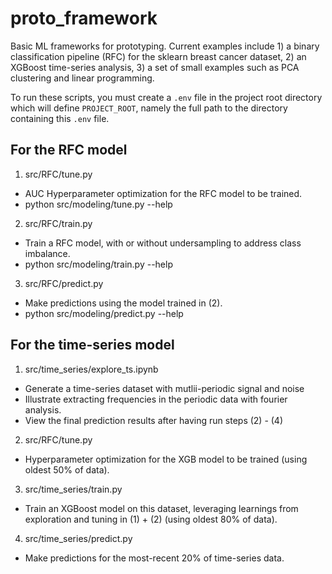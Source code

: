 # proto_framework
Basic ML frameworks for prototyping.  Current examples include 1) a binary classification pipeline
(RFC) for the sklearn breast cancer dataset, 2) an XGBoost time-series analysis, 3) a set of small
examples such as PCA clustering and linear programming.

To run these scripts, you must create a `.env` file in the project root directory which will define
`PROJECT_ROOT`, namely the full path to the directory containing this `.env` file.

## For the RFC model

1) src/RFC/tune.py
- AUC Hyperparameter optimization for the RFC model to be trained.
- python src/modeling/tune.py --help


2) src/RFC/train.py
- Train a RFC model, with or without undersampling to address class imbalance.
- python src/modeling/train.py --help


3) src/RFC/predict.py
- Make predictions using the model trained in (2).
- python src/modeling/predict.py --help


## For the time-series model

1) src/time_series/explore_ts.ipynb
- Generate a time-series dataset with mutlii-periodic signal and noise
- Illustrate extracting frequencies in the periodic data with fourier analysis.
- View the final prediction results after having run steps (2) - (4)

2) src/RFC/tune.py
- Hyperparameter optimization for the XGB model to be trained (using oldest 50% of data).

3) src/time_series/train.py
- Train an XGBoost model on this dataset, leveraging learnings from exploration and tuning in (1) +
(2) (using oldest 80% of data).

4) src/time_series/predict.py
- Make predictions for the most-recent 20% of time-series data.
